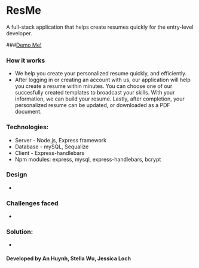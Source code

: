 # ResMe
A full-stack application that helps create resumes quickly for the entry-level developer. 

###[Demo Me!](https://resumeme.herokuapp.com/)

### How it works
* We help you create your personalized resume quickly, and efficiently.
* After logging in or creating an account with us, our application will help you create a resume within minutes. You can choose one of our succesfully created templates to broadcast your skills. With your information, we can build your resume. Lastly, after completion, your personalized resume can be updated, or downloaded as a PDF document.

### Technologies:
* Server - Node.js, Express framework
* Database - mySQL, Sequalize
* Client - Express-handlebars
* Npm modules: express, mysql, express-handlebars, bcrypt

### Design
*

### Challenges faced
*

### Solution:
*

#### Developed by An Huynh, Stella Wu, Jessica Loch
